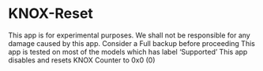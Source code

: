 # KNOX-Reset
This app is for experimental purposes. We shall not be responsible for any damage caused by this app.  Consider a Full backup before proceeding  This app is tested on most of the models which has label ‘Supported’  This app disables and resets KNOX Counter to 0x0 (0)
